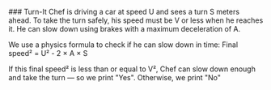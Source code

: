 ###   T u r n - I t 
 
Chef is driving a car at speed U and sees a turn S meters ahead. To take the turn safely, his speed must be V or less when he reaches it. He can slow down using brakes with a maximum deceleration of A.

We use a physics formula to check if he can slow down in time: Final speed² = U² - 2 × A × S

If this final speed² is less than or equal to V², Chef can slow down enough and take the turn — so we print "Yes". Otherwise, we print "No"
